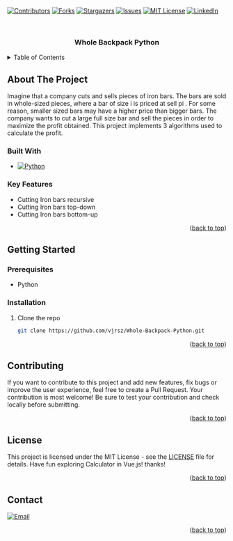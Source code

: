 <a name="readme-top"></a>



[![Contributors][contributors-shield]][contributors-url]
[![Forks][forks-shield]][forks-url]
[![Stargazers][stars-shield]][stars-url]
[![Issues][issues-shield]][issues-url]
[![MIT License][license-shield]][license-url]
[![LinkedIn][linkedin-shield]][linkedin-url]



<!-- PROJECT LOGO -->
<br />
<div align="center">

<h3 align="center">Whole Backpack Python</h3>

</div>

<!-- TABLE OF CONTENTS -->
<details>
  <summary>Table of Contents</summary>
  <ol>
    <li>
      <a href="#about-the-project">About The Project</a>
      <ul>
        <li><a href="#built-with">Built With</a></li>
        <li><a href="#key-features">Key Features</a></li>
      </ul>
    </li>
    <li>
      <a href="#getting-started">Getting Started</a>
      <ul>
        <li><a href="#prerequisites">Prerequisites</a></li>
        <li><a href="#installation">Installation</a></li>
      </ul>
    </li>
    <li><a href="#usage">Usage</a></li>
    <li><a href="#contributing">Contributing</a></li>
    <li><a href="#license">License</a></li>
    <li><a href="#contact">Contact</a></li>
  </ol>
</details>



<!-- ABOUT THE PROJECT -->
## About The Project

Imagine that a company cuts and sells pieces of iron bars. The bars are
sold in whole-sized pieces, where a bar of size i is priced at
sell pi
. For some reason, smaller sized bars may have a higher price
than bigger bars. The company wants to cut a large full size bar and
sell the pieces in order to maximize the profit obtained.
This project implements 3 algorithms used to calculate the profit.



### Built With

* [![Python][Python]][Python-url]




### Key Features

<ul>
  <li>Cutting Iron bars  recursive</li>
  <li>Cutting Iron bars  top-down</li>
  <li>Cutting Iron bars  bottom-up</li>
</ul>

<p align="right">(<a href="#readme-top">back to top</a>)</p>



<!-- GETTING STARTED -->
## Getting Started

### Prerequisites

* Python

### Installation

1. Clone the repo
   ```sh
   git clone https://github.com/vjrsz/Whole-Backpack-Python.git
   ```

<p align="right">(<a href="#readme-top">back to top</a>)</p>


<!-- CONTRIBUTING -->
## Contributing

If you want to contribute to this project and add new features, fix bugs or improve the user experience, feel free to create a Pull Request. Your contribution is most welcome! Be sure to test your contribution and check locally before submitting.

<p align="right">(<a href="#readme-top">back to top</a>)</p>



<!-- LICENSE -->
## License

This project is licensed under the MIT License - see the <a href="./LICENSE">LICENSE</a> file for details.
Have fun exploring Calculator in Vue.js! thanks!

<p align="right">(<a href="#readme-top">back to top</a>)</p>



<!-- CONTACT -->
## Contact
[![Email][email]][email-url]

<p align="right">(<a href="#readme-top">back to top</a>)</p>



<!-- MARKDOWN LINKS & IMAGES -->
<!-- https://www.markdownguide.org/basic-syntax/#reference-style-links -->
[contributors-shield]: https://img.shields.io/github/contributors/vjrsz/Whole-Backpack-Python.svg?style=for-the-badge
[contributors-url]: https://github.com/vjrsz/Whole-Backpack-Python/graphs/contributors
[forks-shield]: https://img.shields.io/github/forks/vjrsz/Whole-Backpack-Python.svg?style=for-the-badge
[forks-url]: https://github.com/vjrsz/Whole-Backpack-Python/network/members
[stars-shield]: https://img.shields.io/github/stars/vjrsz/Whole-Backpack-Python.svg?style=for-the-badge
[stars-url]: https://github.com/vjrsz/Whole-Backpack-Python/stargazers
[issues-shield]: https://img.shields.io/github/issues/vjrsz/Whole-Backpack-Python.svg?style=for-the-badge
[issues-url]: https://github.com/vjrsz/Whole-Backpack-Python/issues
[license-shield]: https://img.shields.io/github/license/vjrsz/Whole-Backpack-Python.svg?style=for-the-badge
[license-url]: https://github.com/vjrsz/Whole-Backpack-Python/blob/master/LICENSE.txt
[linkedin-shield]: https://img.shields.io/badge/-LinkedIn-black.svg?style=for-the-badge&logo=linkedin&colorB=555
[linkedin-url]: https://linkedin.com/in/vjrsz
[email]: https://img.shields.io/badge/Email-000000?style=for-the-badge&logo=gmail&logoColor=white
[email-url]: mailto:vjrszx@gmail.com

[product-screenshot]: images/screenshot.png

[Python]: https://img.shields.io/badge/Python-20232A?style=for-the-badge&logo=python&logoColor=white
[Python-url]: https://www.python.org